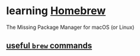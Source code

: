 # learning <a href="https://brew.sh/" target="_blank" rel="noopener noreferrer">Homebrew</a>

The Missing Package Manager for macOS (or Linux)

## [useful `brew` commands](./brew-commands.md)
